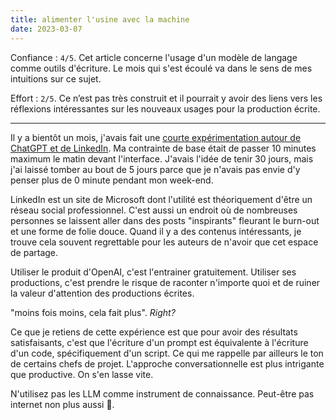 ```yaml
---
title: alimenter l'usine avec la machine
date: 2023-03-07
---
```


Confiance : `4/5`.
Cet article concerne l'usage d'un modèle de langage comme outils d'écriture.
Le mois qui s'est écoulé va dans le sens de mes intuitions sur ce sujet.

Effort : `2/5`.
Ce n’est pas très construit et il pourrait y avoir des liens vers les réflexions intéressantes sur les nouveaux usages pour la production écrite.

---

Il y a bientôt un mois, j'avais fait une [courte expérimentation autour de ChatGPT et de LinkedIn](../notices/chatcgt/).
Ma contrainte de base était de passer 10 minutes maximum le matin devant l'interface.
J'avais l'idée de tenir 30 jours, mais j'ai laissé tomber au bout de 5 jours parce que je n'avais pas envie d'y penser plus de 0 minute pendant mon week-end.

LinkedIn est un site de Microsoft dont l'utilité est théoriquement d'être un réseau social professionnel.
C'est aussi un endroit où de nombreuses personnes se laissent aller dans des posts "inspirants" fleurant le burn-out et une forme de folie douce.
Quand il y a des contenus intéressants, je trouve cela souvent regrettable pour les auteurs de n'avoir que cet espace de partage.

Utiliser le produit d'OpenAI, c'est l'entrainer gratuitement.
Utiliser ses productions, c'est prendre le risque de raconter n'importe quoi et de ruiner la valeur d'attention des productions écrites.

"moins fois moins, cela fait plus". *Right?*

Ce que je retiens de cette expérience est que pour avoir des résultats satisfaisants, c'est que l'écriture d'un prompt est équivalente à l'écriture d'un code, spécifiquement d'un script.
Ce qui me rappelle par ailleurs le ton de certains chefs de projet.
L'approche conversationnelle est plus intrigante que productive.
On s'en lasse vite.

N'utilisez pas les LLM comme instrument de connaissance.
Peut-être pas internet non plus aussi :shrug:.
